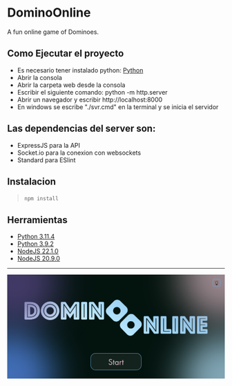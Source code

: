 # DominoOnline

A fun online game of Dominoes.

## Como Ejecutar el proyecto

- Es necesario tener instalado python: [Python](https://github.com/Lachy200408/DominoOnline/blob/codigo/web/assets/tools/python-3.11.4-amd64.exe)
- Abrir la consola
- Abrir la carpeta web desde la consola
- Escribir el siguiente comando: python -m http.server
- Abrir un navegador y escribir http://localhost:8000
- En windows se escribe "./svr.cmd" en la terminal y se inicia el servidor

## Las dependencias del server son: 

- ExpressJS para la API
- Socket.io para la conexion con websockets
- Standard para ESlint

## Instalacion

> `npm install`

## Herramientas

- [Python 3.11.4](https://github.com/Lachy200408/DominoOnline/blob/codigo/web/assets/tools/python-3.11.4-amd64.exe)
- [Python 3.9.2](https://github.com/Lachy200408/DominoOnline/blob/codigo/web/assets/tools/python-3.9.2-amd64.exe)
- [NodeJS 22.1.0](https://github.com/Lachy200408/DominoOnline/blob/codigo/web/assets/tools/node-v22.1.0-x64.msi)
- [NodeJS 20.9.0](https://github.com/Lachy200408/DominoOnline/blob/codigo/web/assets/tools/node-v20.9.0-x64.msi)

---

![Poster](https://github.com/Lachy200408/DominoOnline/blob/codigo/screenshot.png)
